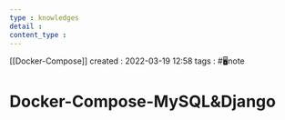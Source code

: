 ```yaml
---
type : knowledges
detail : 
content_type :
---
```


[[Docker-Compose]]
created : 2022-03-19 12:58
tags : #🖥️note 

# Docker-Compose-MySQL&Django

```yaml

```
